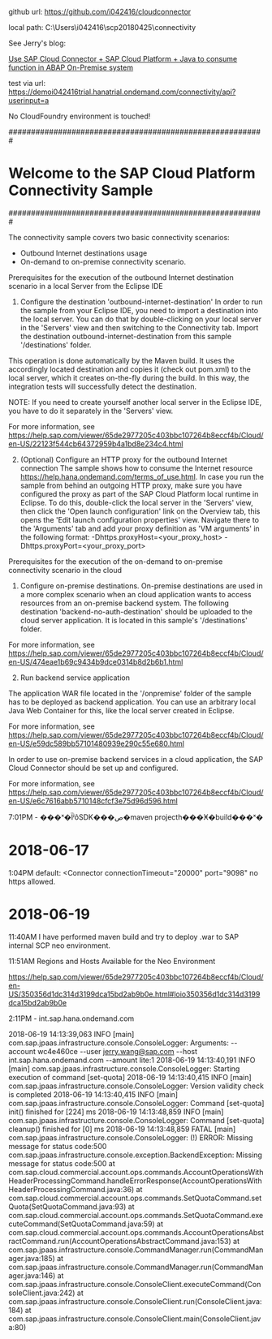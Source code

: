 github url: https://github.com/i042416/cloudconnector

local path: C:\Users\i042416\scp20180425\connectivity

See Jerry's blog:

[Use SAP Cloud Connector + SAP Cloud Platform + Java to consume function in ABAP On-Premise system](https://blogs.sap.com/2018/05/16/use-sap-cloud-connector-sap-cloud-platform-java-to-consume-function-in-abap-on-premise-system/)

test via url: https://demoi042416trial.hanatrial.ondemand.com/connectivity/api?userinput=a

No CloudFoundry environment is touched!

#########################################################
# Welcome to the SAP Cloud Platform Connectivity Sample #
#########################################################

The connectivity sample covers two basic connectivity scenarios:
 - Outbound Internet destinations usage
 - On-demand to on-premise connectivity scenario.

Prerequisites for the execution of the outbound Internet destination scenario in a local Server from the Eclipse IDE

1. Configure the destination 'outbound-internet-destination'
In order to run the sample from your Eclipse IDE, you need to import a destination into the local server.
You can do that by double-clicking on your local server in the 'Servers' view and then switching to the Connectivity tab.
Import the destination outbound-internet-destination from this sample '/destinations' folder.

This operation is done automatically by the Maven build. It uses the accordingly located destination and copies it (check out pom.xml)
to the local server, which it creates on-the-fly during the build.
In this way, the integration tests will successfully detect the destination.

NOTE: If you need to create yourself another local server in the Eclipse IDE, you have to do it separately 
in the 'Servers' view.

For more information, see https://help.sap.com/viewer/65de2977205c403bbc107264b8eccf4b/Cloud/en-US/22123f544cb64372959b4a1bd8e234c4.html


2. (Optional) Configure an HTTP proxy for the outbound Internet connection
The sample shows how to consume the Internet resource https://help.hana.ondemand.com/terms_of_use.html. In case you run the sample
from behind an outgoing HTTP proxy, make sure you have configured the proxy as part of the SAP Cloud Platform local runtime
in Eclipse. To do this, double-click the local server in the 'Servers' view, then click the 'Open launch
configuration' link on the Overview tab, this opens the 'Edit launch configuration properties' view. Navigate there to
the 'Arguments' tab and add your proxy definition as 'VM arguments' in the following format:
-Dhttps.proxyHost=<your_proxy_host> -Dhttps.proxyPort=<your_proxy_port>


Prerequisites for the execution of the on-demand to on-premise connectivity scenario in the cloud

1. Configure on-premise destinations.
On-premise destinations are used in a more complex scenario when an cloud application wants to access resources from an on-premise backend system.
The following destination 'backend-no-auth-destination' should be uploaded to the cloud server application.
It is located in this sample's '/destinations' folder.

For more information, see https://help.sap.com/viewer/65de2977205c403bbc107264b8eccf4b/Cloud/en-US/474eae1b69c9434b9dce0314b8d2b6b1.html

2. Run backend service application

The application WAR file located in the '/onpremise' folder of the sample has to be deployed as backend application.
You can use an arbitrary local Java Web Container for this, like the local server created in Eclipse.

For more information, see https://help.sap.com/viewer/65de2977205c403bbc107264b8eccf4b/Cloud/en-US/e59dc589bb57101480939e290c55e680.html

In order to use on-premise backend services in a cloud application, the SAP Cloud Connector should be set up and configured.

For more information, see https://help.sap.com/viewer/65de2977205c403bbc107264b8eccf4b/Cloud/en-US/e6c7616abb5710148cfcf3e75d96d596.html

7:01PM - ���ˣ�ΪʲôSDK���ص�maven projectһ���Ӿ�build���ˣ�

# 2018-06-17 

1:04PM default: <Connector connectionTimeout="20000" port="9098"
no https allowed.

# 2018-06-19

11:40AM I have performed maven build and try to deploy .war to SAP internal SCP neo environment.

11:51AM Regions and Hosts Available for the Neo Environment

https://help.sap.com/viewer/65de2977205c403bbc107264b8eccf4b/Cloud/en-US/350356d1dc314d3199dca15bd2ab9b0e.html#loio350356d1dc314d3199dca15bd2ab9b0e

2:11PM - int.sap.hana.ondemand.com

2018-06-19 14:13:39,063 INFO  [main] com.sap.jpaas.infrastructure.console.ConsoleLogger: Arguments:   --account wc4e460ce --user jerry.wang@sap.com --host int.sap.hana.ondemand.com --amount lite:1
2018-06-19 14:13:40,191 INFO  [main] com.sap.jpaas.infrastructure.console.ConsoleLogger: Starting execution of command [set-quota]
2018-06-19 14:13:40,415 INFO  [main] com.sap.jpaas.infrastructure.console.ConsoleLogger: Version validity check is completed
2018-06-19 14:13:40,415 INFO  [main] com.sap.jpaas.infrastructure.console.ConsoleLogger: Command [set-quota] init() finished for [224] ms
2018-06-19 14:13:48,859 INFO  [main] com.sap.jpaas.infrastructure.console.ConsoleLogger: Command [set-quota] cleanup() finished for [0] ms
2018-06-19 14:13:48,859 FATAL [main] com.sap.jpaas.infrastructure.console.ConsoleLogger: (!) ERROR: Missing message for status code:500
com.sap.jpaas.infrastructure.console.exception.BackendException: Missing message for status code:500
	at com.sap.cloud.commercial.account.ops.commands.AccountOperationsWithHeaderProcessingCommand.handleErrorResponse(AccountOperationsWithHeaderProcessingCommand.java:36)
	at com.sap.cloud.commercial.account.ops.commands.SetQuotaCommand.setQuota(SetQuotaCommand.java:93)
	at com.sap.cloud.commercial.account.ops.commands.SetQuotaCommand.executeCommand(SetQuotaCommand.java:59)
	at com.sap.cloud.commercial.account.ops.commands.AccountOperationsAbstractCommand.run(AccountOperationsAbstractCommand.java:153)
	at com.sap.jpaas.infrastructure.console.CommandManager.run(CommandManager.java:185)
	at com.sap.jpaas.infrastructure.console.CommandManager.run(CommandManager.java:146)
	at com.sap.jpaas.infrastructure.console.ConsoleClient.executeCommand(ConsoleClient.java:242)
	at com.sap.jpaas.infrastructure.console.ConsoleClient.run(ConsoleClient.java:184)
	at com.sap.jpaas.infrastructure.console.ConsoleClient.main(ConsoleClient.java:80)
